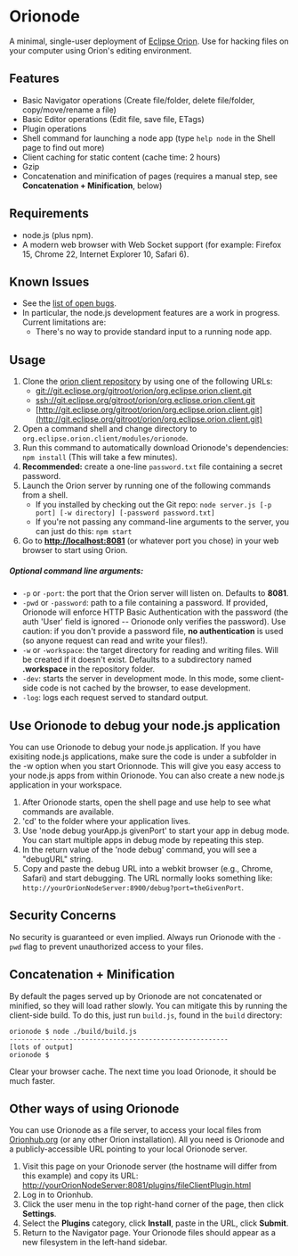 # Orionode
A minimal, single-user deployment of [Eclipse Orion](http://www.eclipse.org/orion/). Use for hacking files on your computer using Orion's editing environment.

## Features
* Basic Navigator operations (Create file/folder, delete file/folder, copy/move/rename a file)
* Basic Editor operations (Edit file, save file, ETags)
* Plugin operations
* Shell command for launching a node app (type ```help node``` in the Shell page to find out more)
* Client caching for static content (cache time: 2 hours)
* Gzip
* Concatenation and minification of pages (requires a manual step, see **Concatenation + Minification**, below)

## Requirements
* node.js (plus npm).
* A modern web browser with Web Socket support (for example: Firefox 15, Chrome 22, Internet Explorer 10, Safari 6).

## Known Issues
* See the [list of open bugs](https://bugs.eclipse.org/bugs/buglist.cgi?list_id=4064489&classification=Eclipse&query_format=advanced&bug_status=UNCONFIRMED&bug_status=NEW&bug_status=ASSIGNED&bug_status=REOPENED&component=Node&product=Orion).
* In particular, the node.js development features are a work in progress. Current limitations are:
    * There's no way to provide standard input to a running node app.

## Usage
1. Clone the [orion client repository](http://git.eclipse.org/c/orion/org.eclipse.orion.client.git/) by using one of the following URLs:
	* [git://git.eclipse.org/gitroot/orion/org.eclipse.orion.client.git](git://git.eclipse.org/gitroot/orion/org.eclipse.orion.client.git)
	* [ssh://git.eclipse.org/gitroot/orion/org.eclipse.orion.client.git](ssh://git.eclipse.org/gitroot/orion/org.eclipse.orion.client.git)
	* [http://git.eclipse.org/gitroot/orion/org.eclipse.orion.client.git](http://git.eclipse.org/gitroot/orion/org.eclipse.orion.client.git)
2. Open a command shell and change directory to ```org.eclipse.orion.client/modules/orionode```.
2. Run this command to automatically download Orionode's dependencies:
    ```npm install```
(This will take a few minutes).
3. **Recommended:** create a one-line ```password.txt``` file containing a secret password.
4. Launch the Orion server by running one of the following commands from a shell.
	* If you installed by checking out the Git repo:
	```node server.js [-p port] [-w directory] [-password password.txt]```
	* If you're not passing any command-line arguments to the server, you can just do this:
	```npm start```
5. Go to **[http://localhost:8081](http://localhost:8081)** (or whatever port you chose) in your web browser to start using Orion.

##### Optional command line arguments:
* ```-p``` or ```-port```: the port that the Orion server will listen on. Defaults to **8081**.
* ```-pwd``` or ```-password```: path to a file containing a password. If provided, Orionode will enforce HTTP Basic Authentication 
with the password (the auth 'User' field is ignored -- Orionode only verifies the password). Use caution: if you don't provide a password
file, **no authentication** is used (so anyone request can read and write your files!).
* ```-w``` or ```-workspace```: the target directory for reading and writing files. Will be created if it doesn't exist. Defaults to a subdirectory 
named **.workspace** in the repository folder.
* ```-dev```: starts the server in development mode. In this mode, some client-side code is not cached by the browser, to ease development.
* ```-log```: logs each request served to standard output.


## Use Orionode to debug your node.js application
You can use Orionode to debug your node.js application. If you have exisiting node.js applications, make sure the code is under a subfolder in the -w option when you start Orionnode. This will give you easy access to your node.js apps from within Orionode.
You can also create a new node.js application in your workspace.

1. After Orionode starts, open the shell page and use help to see what commands are available.
2. 'cd' to the folder where your application lives.
3. Use 'node debug yourApp.js givenPort' to start your app in debug mode. You can start multiple apps in debug mode by repeating this step.
4. In the return value of the 'node debug' command, you will see a "debugURL" string.
5. Copy and paste the debug URL into a webkit browser (e.g., Chrome, Safari) and start debugging. The URL normally looks something like: ```http://yourOrionNodeServer:8900/debug?port=theGivenPort```.

## Security Concerns
No security is guaranteed or even implied. Always run Orionode with the ```-pwd``` flag to prevent unauthorized access to your files.

## Concatenation + Minification
By default the pages served up by Orionode are not concatenated or minified, so they will load rather slowly.
You can mitigate this by running the client-side build. To do this, just run ```build.js```, found in the ```build``` directory:

    orionode $ node ./build/build.js
    -------------------------------------------------------
    [lots of output]
    orionode $

Clear your browser cache. The next time you load Orionode, it should be much faster.

## Other ways of using Orionode
You can use Orionode as a file server, to access your local files from [Orionhub.org](http://www.orionhub.org/) (or any other Orion installation). All you need is 
Orionode and a publicly-accessible URL pointing to your local Orionode server.

1. Visit this page on your Orionode server (the hostname will differ from this example) and copy its URL:
[http://yourOrionNodeServer:8081/plugins/fileClientPlugin.html](http://yourOrionNodeServer:8081/plugins/fileClientPlugin.html)
2. Log in to Orionhub.
3. Click the user menu in the top right-hand corner of the page, then click **Settings**.
4. Select the **Plugins** category, click **Install**, paste in the URL, click **Submit**.
5. Return to the Navigator page. Your Orionode files should appear as a new filesystem in the left-hand sidebar.
